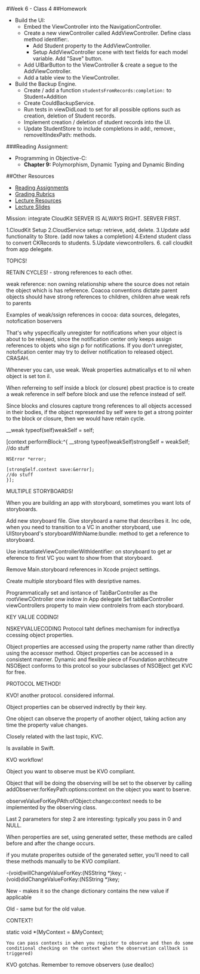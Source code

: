 #Week 6 - Class 4
##Homework
* Build the UI:
	* Embed the ViewController into the NavigationController.
	* Create a new viewController called AddViewController. Define class method identifier:.
		* Add Student property to the AddViewController.
		* Setup AddViewController scene with text fields for each model variable. Add "Save" button.
	* Add UIBarButton to the ViewController & create a segue to the AddViewController.
	* Add a table view to the ViewController.
* Build the Backup Engine.
	* Create / add a function `studentsFromRecords:completion:` to Student+Addition
	* Create CouldBackupService.
	* Run tests in viewDidLoad: to set for all possible options such as creation, deletion of Student records.
	* Implement creation / deletion of student records into the UI.
	* Update StudentStore to include completions in add:, remove:, removeItIndexPath: methods.

###Reading Assignment:
* Programming in Objective-C:
  * **Chapter 9:** Polymorphism, Dynamic Typing and Dynamic Binding

##Other Resources
* [Reading Assignments](../../Resources/ra-grading-standard/)
* [Grading Rubrics](../../Resources/)
* [Lecture Resources](lecture/)
* [Lecture Slides](https://www.icloud.com/keynote/0001fv5Yc5QYUMGr2wWLbIFUQ#Week6_Day4)

Mission: integrate CloudKit
SERVER IS ALWAYS RIGHT.
SERVER FIRST.

1.CloudKit Setup
2.CloudService setup: retrieve, add, delete.
3.Update add functionality to Store. (add now takes a completion)
4.Extend student class to convert CKRecords to students.
5.Update viewcontrollers.
6. call cloudkit from app delegate.

TOPICS!

RETAIN CYCLES! - strong references to each other.

weak reference:
non owning relationship where the source does not retain the object which is has reference.
Coacoa conventions dictate parent objects should have strong references to children, children ahve weak refs to parents

Examples of weak/ssign references in cocoa: data sources, delegates, notofication boservers

That's why yspecifically unregister for notifications when your object is about to be releaed, since the notification center only keeps assign references to objets who sign p for notifications.  If you don't unregister, notofication center may try to deliver notification to released object. CRASAH.

Whenever you can, use weak.  Weak properties autmaticallys et to nil when object is set ton il.

When referreing to self inside a block (or closure) pbest practice is to create a weak reference in self before block and use the refence instead of self.

Since blocks and closures capture trong references to all objects accessed in their bodies, if the object represented by self were to get a strong pointer to the block or closure, then we would have retain cycle.

__weak typeof(self)weakSelf = self;

[context performBlock:^{
	__strong typeof(weakSelf)strongSelf = weakSelf;
	//do stuff

	NSError *error;

	[strongSelf.context save:&error];
	//do stuff
	}];

MULTIPLE STORYBOARDS!

When you are building an app with storyboard, sometimes you want lots of storyboards.

Add new storyboard file.
Give storyboard a name that describes it.
Inc ode, when you need to transition to a VC in another storyboard, use UIStoryboard's storyboardWithName:bundle: method to get a reference to storyboard.

Use instantiateViewControllerWithIdentifier: on storyboard to get ar eference to first VC you want to show from that storyboard.

Remove Main.storyboard references in Xcode project settings.

Create multiple storyboard files with desriptive names.

Programmatically set and isntance of TabBarController as the rootViewCOntroller onw indow in App delegate
Set tabBarController viewControllers property to main view controlelrs from each storyboard.

KEY VALUE CODING!

NSKEYVALUECODING
Protocol taht defines mechamism for indrectlya ccessing object properties.

Object properties are accessed using the property name rather than directly using the accessor method.
Object properties can be accessed in a consistent manner.
Dynamic and flexible piece of Foundation architecutre
NSOBject conforms to this protcol so your subclasses of NSOBject get KVC for free.

PROTOCOL METHOD!

KVO! another protocol.  considered informal.  

Object properties can be observed indrectly by their key.

One object can observe the property of another object, taking action any time the property value changes.

Closely related with the last topic, KVC.

Is available in Swift.

KVO workflow!

Object you want to observe must be KVO compliant.

Object that will be doing the observing will be set to the observer by calling addObserver:forKeyPath:options:context on the object you want to bserve.

observeValueForKeyPAth:ofObject:change:context needs to be implemented by the observing class.

Last 2 parameters for step 2 are interesting: typically you pass in 0 and NULL.

When peroperties are set, using generated setter, these methods are called before and after the change occurs.

if you mutate properites outside of the generated setter, you'll need to call these methods manually to be KVO compliant.

-(void)willChangeValueForKey:(NSString *)key;
-(void)didChangeValueForKey:(NSString *)key;

New - makes it so the change dictionary contains the new value if applicable

Old - same but for the old value.

CONTEXT!

static void *(MyContext = &MyContext;

	You can pass contexts in when you register to observe and then do some conditional checking on the context when the observation callback is triggered)

KVO gotchas.
Remember to remove observers (use dealloc)
